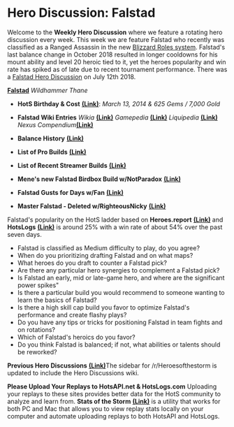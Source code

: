 # Hero Discussion: Falstad
  
Welcome to the **Weekly Hero Discussion** where we feature a rotating hero discussion every week.  This week we are feature Falstad who recently was classified as a Ranged Assassin in the new [Blizzard Roles system](https://heroesofthestorm.com/en-us/blog/22921910/hero-role-expansion-2019-3-18/).  Falstad's last balance change in October 2018 resulted in longer cooldowns for his mount ability and level 20 heroic tied to it, yet the heroes popularity and win rate has spiked as of late due to recent tournament performance.  There was a [Falstad Hero Discussion](https://www.reddit.com/r/heroesofthestorm/comments/8y8ywh/hero_discussion_falstad/) on July 12th 2018.  

[**Falstad**](https://vignette.wikia.nocookie.net/heroesofthestorm/images/2/21/Falstad_box_art.jpg/revision/latest/scale-to-width-down/350?cb=20170714210340) *Wildhammer Thane*

* **HotS Birthday & Cost** [**(Link)**](https://heroesofthestorm.gamepedia.com/List_of_heroes_by_release_date): *March 13, 2014 & 625 Gems / 7,000 Gold*
* **Falstad Wiki Entries** *Wikia* [**(Link)**](http://heroesofthestorm.wikia.com/wiki/Falstad) *Gamepedia* [**(Link)**](https://heroesofthestorm.gamepedia.com/Falstad) *Liquipedia* [**(Link)**](http://liquipedia.net/heroes/Falstad) *Nexus Compendium*[**(Link)**](http://nexuscompendium.com/hero.php?h=falstad)
* **Balance History** [**(Link)**](https://heroespatchnotes.com/hero/falstad.html)
* **List of Pro Builds** [**(Link)**](https://lerhond.pl/probuilds/falstad/)
* **List of Recent Streamer Builds** [**(Link)**](https://heroesshare.net/games/hero/17)  
  
* **Mene's new Falstad Birdbox Build w/NotParadox** [**(Link)**](https://www.youtube.com/watch?v=odiKz9nsVv0)
* **Falstad Gusts for Days w/Fan** [**(Link)**](https://www.youtube.com/watch?v=M4HpR8XmPOw&t=4s)
* **Master Falstad - Deleted  w/RighteousNicky** [**(Link)**](https://www.youtube.com/watch?v=ktvUtqdt76I)

Falstad's popularity on the HotS ladder based on **Heroes.report** [**(Link)**](https://heroes.report/heroes/Falstad) and **HotsLogs** [**(Link)**](https://www.hotslogs.com/Sitewide/HeroDetails?Hero=Falstad) is around 25% with a win rate of about 54% over the past seven days.

* Falstad is classified as Medium difficulty to play, do you agree?
* When do you prioritizing drafting Falstad and on what maps?
* What heroes do you draft to counter a Falstad pick?
* Are there any particular hero synergies to complement a Falstad pick?
* Is Falstad an early, mid or late-game hero, and where are the significant power spikes"
* Is there a particular build you would recommend to someone wanting to learn the basics of Falstad?
* Is there a high skill cap build you favor to optimize Falstad's performance and create flashy plays?
* Do you have any tips or tricks for positioning Falstad in team fights and on rotations?
* Which of Falstad's heroics do you favor?
* Do you think Falstad is balanced; if not, what abilities or talents should be reworked?

**Previous Hero Discussions** [**(Link)**](https://www.reddit.com/r/heroesofthestorm/wiki/herodiscussions)The sidebar for /r/Heroesofthestorm is updated to include the Hero Discussions wiki.

**Please Upload Your Replays to HotsAPI.net & HotsLogs.com**  Uploading your replays to these sites provides better data for the HotS community to analyze and learn from. **Stats of the Storm** [**(Link)**](https://ebshimizu.github.io/stats-of-the-storm/) is a utility that works for both PC and Mac that allows you to view replay stats locally on your computer and automate uploading replays to both HotsAPI and HotsLogs.